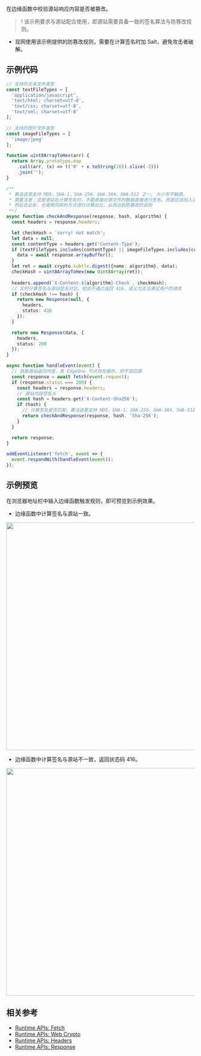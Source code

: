 在边缘函数中校验源站响应内容是否被篡改。

>! 该示例要求与源站配合使用，即源站需要具备一致的签名算法与防篡改规则。
- 现网使用该示例提供的防篡改规则，需要在计算签名时加 Salt，避免攻击者破解。

## 示例代码

```typescript
// 支持的文本文件类型
const textFileTypes = [
  'application/javascript',
  'text/html; charset=utf-8',
  'text/css; charset=utf-8',
  'text/xml; charset=utf-8'
];

// 支持的图片文件类型
const imageFileTypes = [
  'image/jpeg'
];

function uint8ArrayToHex(arr) {
  return Array.prototype.map
    .call(arr, (x) => (('0' + x.toString(16)).slice(-2)))
    .join('');
}

/**
 * 算法这里支持 MD5、SHA-1、SHA-256、SHA-384、SHA-512 之一, 大小写不敏感。
 * 需要注意：这里源站在计算签名时，不要直接对源文件的数据直接进行签名，而是应该加入混淆数据，避免外部攻击者破解。
 * 然后在此处，也使用同样的方式进行计算对比，从而达到防篡改的目的
 **/
async function checkAndResponse(response, hash, algorithm) {
  const headers = response.headers;

  let checkHash = 'sorry! not match';
  let data = null;
  const contentType = headers.get('Content-Type');
  if (textFileTypes.includes(contentType) || imageFileTypes.includes(contentType)) {
    data = await response.arrayBuffer();
  }
  let ret = await crypto.subtle.digest({name: algorithm}, data);
  checkHash = uint8ArrayToHex(new Uint8Array(ret));
  
  headers.append(`X-Content-${algorithm}-Check`, checkHash);
  // 实时计算签名与源站签名对比，校验不通过返回 416，语义为无法满足用户的请求
  if (checkHash !== hash) {
    return new Response(null, {
      headers,
      status: 416
    });
  }

  return new Response(data, {
    headers,
    status: 200
  });
}

async function handleEvent(event) {
  // 获取源站返回内容，若 EdgeOne 节点存在缓存，则不会回源
  const response = await fetch(event.request);
  if (response.status === 200) {
    const headers = response.headers;
    // 源站内容签名头
    const hash = headers.get('X-Content-Sha256');
    if (hash) {
      // 计算签名是否匹配，算法这里支持 MD5、SHA-1、SHA-256、SHA-384、SHA-512, 大小写不敏感。
      return checkAndResponse(response, hash, 'Sha-256');
    }
  }

  return response;
}

addEventListener('fetch', event => {
  event.respondWith(handleEvent(event));
});
```

## 示例预览

在浏览器地址栏中输入边缘函数触发规则，即可预览到示例效果。

- 边缘函数中计算签名与源站一致。

<img src="https://user-images.githubusercontent.com/117053395/208016346-8cdc23e2-f37c-451d-9ab9-1fd4ac3b91ba.png" width=609px>

- 边缘函数中计算签名与源站不一致，返回状态码 416。

<img src="https://user-images.githubusercontent.com/117053395/208016479-b40e3802-bacc-4d19-89ba-fd8849991b4d.png" width=609px>

## 相关参考
- [Runtime APIs: Fetch](https://cloud.tencent.com/document/product/1552/81897)
- [Runtime APIs: Web Crypto](https://cloud.tencent.com/document/product/1552/83933)
- [Runtime APIs: Headers](https://cloud.tencent.com/document/product/1552/81903)
- [Runtime APIs: Response](https://cloud.tencent.com/document/product/1552/81917)

